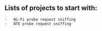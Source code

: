 

## Lists of projects to start with:
    -   Wi-Fi probe request sniffing
    -   BTE probe request sniffing




    